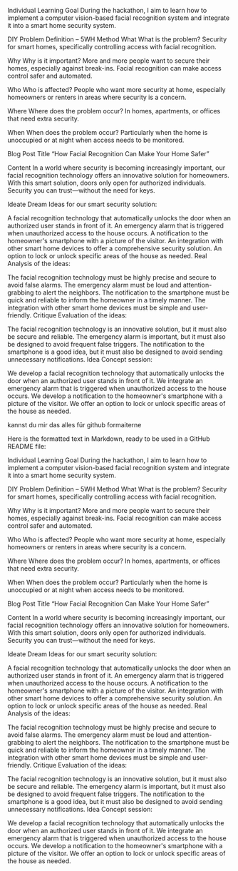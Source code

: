 Individual Learning Goal
During the hackathon, I aim to learn how to implement a computer vision-based facial recognition system and integrate it into a smart home security system.

DIY Problem Definition – 5WH Method
What
What is the problem? Security for smart homes, specifically controlling access with facial recognition.

Why
Why is it important? More and more people want to secure their homes, especially against break-ins. Facial recognition can make access control safer and automated.

Who
Who is affected? People who want more security at home, especially homeowners or renters in areas where security is a concern.

Where
Where does the problem occur? In homes, apartments, or offices that need extra security.

When
When does the problem occur? Particularly when the home is unoccupied or at night when access needs to be monitored.

Blog Post
Title
“How Facial Recognition Can Make Your Home Safer”

Content
In a world where security is becoming increasingly important, our facial recognition technology offers an innovative solution for homeowners. With this smart solution, doors only open for authorized individuals. Security you can trust—without the need for keys.

Ideate
Dream
Ideas for our smart security solution:

A facial recognition technology that automatically unlocks the door when an authorized user stands in front of it.
An emergency alarm that is triggered when unauthorized access to the house occurs.
A notification to the homeowner's smartphone with a picture of the visitor.
An integration with other smart home devices to offer a comprehensive security solution.
An option to lock or unlock specific areas of the house as needed.
Real
Analysis of the ideas:

The facial recognition technology must be highly precise and secure to avoid false alarms.
The emergency alarm must be loud and attention-grabbing to alert the neighbors.
The notification to the smartphone must be quick and reliable to inform the homeowner in a timely manner.
The integration with other smart home devices must be simple and user-friendly.
Critique
Evaluation of the ideas:

The facial recognition technology is an innovative solution, but it must also be secure and reliable.
The emergency alarm is important, but it must also be designed to avoid frequent false triggers.
The notification to the smartphone is a good idea, but it must also be designed to avoid sending unnecessary notifications.
Idea
Concept session:

We develop a facial recognition technology that automatically unlocks the door when an authorized user stands in front of it.
We integrate an emergency alarm that is triggered when unauthorized access to the house occurs.
We develop a notification to the homeowner's smartphone with a picture of the visitor.
We offer an option to lock or unlock specific areas of the house as needed.

kannst du mir das alles für github formaiterne


Here is the formatted text in Markdown, ready to be used in a GitHub README file:

Individual Learning Goal
During the hackathon, I aim to learn how to implement a computer vision-based facial recognition system and integrate it into a smart home security system.

DIY Problem Definition – 5WH Method
What
What is the problem? Security for smart homes, specifically controlling access with facial recognition.

Why
Why is it important? More and more people want to secure their homes, especially against break-ins. Facial recognition can make access control safer and automated.

Who
Who is affected? People who want more security at home, especially homeowners or renters in areas where security is a concern.

Where
Where does the problem occur? In homes, apartments, or offices that need extra security.

When
When does the problem occur? Particularly when the home is unoccupied or at night when access needs to be monitored.

Blog Post
Title
“How Facial Recognition Can Make Your Home Safer”

Content
In a world where security is becoming increasingly important, our facial recognition technology offers an innovative solution for homeowners. With this smart solution, doors only open for authorized individuals. Security you can trust—without the need for keys.

Ideate
Dream
Ideas for our smart security solution:

A facial recognition technology that automatically unlocks the door when an authorized user stands in front of it.
An emergency alarm that is triggered when unauthorized access to the house occurs.
A notification to the homeowner's smartphone with a picture of the visitor.
An integration with other smart home devices to offer a comprehensive security solution.
An option to lock or unlock specific areas of the house as needed.
Real
Analysis of the ideas:

The facial recognition technology must be highly precise and secure to avoid false alarms.
The emergency alarm must be loud and attention-grabbing to alert the neighbors.
The notification to the smartphone must be quick and reliable to inform the homeowner in a timely manner.
The integration with other smart home devices must be simple and user-friendly.
Critique
Evaluation of the ideas:

The facial recognition technology is an innovative solution, but it must also be secure and reliable.
The emergency alarm is important, but it must also be designed to avoid frequent false triggers.
The notification to the smartphone is a good idea, but it must also be designed to avoid sending unnecessary notifications.
Idea
Concept session:

We develop a facial recognition technology that automatically unlocks the door when an authorized user stands in front of it.
We integrate an emergency alarm that is triggered when unauthorized access to the house occurs.
We develop a notification to the homeowner's smartphone with a picture of the visitor.
We offer an option to lock or unlock specific areas of the house as needed.
